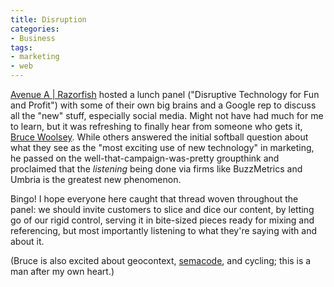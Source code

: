 ```yaml
---
title: Disruption
categories:
- Business
tags:
- marketing
- web
---
```


[Avenue A | Razorfish][1] hosted a lunch panel ("Disruptive Technology for Fun and Profit") with some of their own big brains and a Google rep to discuss all the "new" stuff, especially social media.  Might not have had much for me to learn, but it was refreshing to finally hear from someone who gets it, [Bruce Woolsey][2].  While others answered the initial softball question about what they see as the "most exciting use of new technology" in marketing, he passed on the well-that-campaign-was-pretty groupthink and proclaimed that the _listening_ being done via firms like BuzzMetrics and Umbria is the greatest new phenomenon.

Bingo!  I hope everyone here caught that thread woven throughout the panel: we should invite customers to slice and dice our content, by letting go of our rigid control, serving it in bite-sized pieces ready for mixing and referencing, but most importantly listening to what they're saying with and about it.

(Bruce is also excited about geocontext, [semacode][3], and cycling; this is a man after my own heart.)

   [1]: http://www.avenuea-razorfish.com/
   [2]: http://www.imediaconnection.com/bios/bio.aspx?id=3686
   [3]: http://semacode.org/
